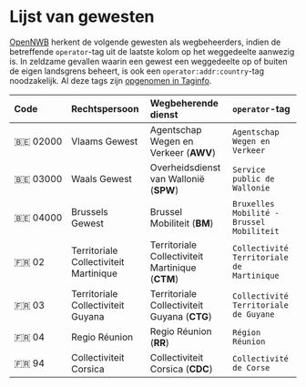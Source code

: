 Lijst van gewesten
==================

[OpenNWB](../README.md) herkent de volgende gewesten als wegbeheerders, indien de betreffende `operator`-tag uit de laatste kolom op het weggedeelte aanwezig is.
In zeldzame gevallen waarin een gewest een weggedeelte op of buiten de eigen landsgrens beheert, is ook een `operator:addr:country`-tag noodzakelijk.
Al deze tags zijn [opgenomen in Taginfo](https://taginfo.openstreetmap.org/projects/opennwb#tags).

| Code | Rechtspersoon | Wegbeherende dienst | `operator`-tag |
| :--- | :--- | :--- | :--- |
| 🇧🇪 02000 | Vlaams Gewest | Agentschap Wegen en Verkeer (**AWV**) | `Agentschap Wegen en Verkeer` |
| 🇧🇪 03000 | Waals Gewest | Overheidsdienst van Wallonië (**SPW**) | `Service public de Wallonie` |
| 🇧🇪 04000 | Brussels Gewest | Brussel Mobiliteit (**BM**) | `Bruxelles Mobilité - Brussel Mobiliteit` |
| 🇫🇷 02 | Territoriale Collectiviteit Martinique | Territoriale Collectiviteit Martinique (**CTM**) | `Collectivité Territoriale de Martinique` |
| 🇫🇷 03 | Territoriale Collectiviteit Guyana | Territoriale Collectiviteit Guyana (**CTG**) | `Collectivité Territoriale de Guyane` |
| 🇫🇷 04 | Regio Réunion | Regio Réunion (**RR**) | `Région Réunion` |
| 🇫🇷 94 | Collectiviteit Corsica | Collectiviteit Corsica (**CDC**) | `Collectivité de Corse` |

